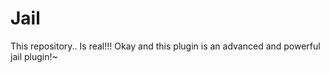 # Jail
This repository.. Is real!!!  Okay and this plugin is an advanced and powerful jail plugin!~

